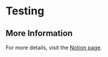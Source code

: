 # Testing

## More Information
For more details, visit the [Notion page](https://wax-frill-5f1.notion.site/Introduction-Robot-Test-Tp1-13fd914eb34d803d8694c02696d1d722).
